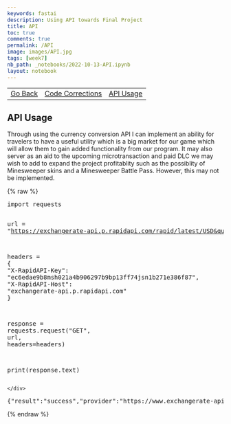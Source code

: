 ```yaml
---
keywords: fastai
description: Using API towards Final Project
title: API
toc: true
comments: true
permalink: /API
image: images/API.jpg
tags: [week7]
nb_path: _notebooks/2022-10-13-API.ipynb
layout: notebook
---
```


<!--
#################################################
### THIS FILE WAS AUTOGENERATED! DO NOT EDIT! ###
#################################################
# file to edit: _notebooks/2022-10-13-API.ipynb
-->

<div class="container" id="notebook-container">
        
<div class="cell border-box-sizing text_cell rendered"><div class="inner_cell">
<div class="text_cell_render border-box-sizing rendered_html">
<html>
    <table>
        <tbody>
    <tr>
        <td>
        <a href="{{site.baseurl}}/submenu">Go Back</a>
        </td>
        <td>
        <a href="{{site.baseurl}}/code-corrections">Code Corrections</a>
        </td>
        <td>
        <a href="{{site.baseurl}}/API">API Usage</a>
        </td>
    </tr>
        </tbody>
    </table>
</html>
</div>
</div>
</div>
<div class="cell border-box-sizing text_cell rendered"><div class="inner_cell">
<div class="text_cell_render border-box-sizing rendered_html">
<h2 id="API-Usage">API Usage<a class="anchor-link" href="#API-Usage"> </a></h2><p>Through using the currency conversion API I can implement an ability for travelers to have a useful utility which is a big market for our game which will allow them to gain added functionality from our program. It may also server as an aid to the upcoming microtransaction and paid DLC we may wish to add to expand the project profitablity such as the possiblity of Minesweeper skins and a Minesweeper Battle Pass. However, this may not be implemented.</p>

</div>
</div>
</div>
    {% raw %}
    
<div class="cell border-box-sizing code_cell rendered">
<div class="input">

<div class="inner_cell">
    <div class="input_area">
<div class=" highlight hl-ipython3"><pre><span></span><span class="kn">import</span> <span class="nn">requests</span>

<span class="n">url</span> <span class="o">=</span> <span class="s2">&quot;https://exchangerate-api.p.rapidapi.com/rapid/latest/USD&quot;</span>

<span class="n">headers</span> <span class="o">=</span> <span class="p">{</span>
	<span class="s2">&quot;X-RapidAPI-Key&quot;</span><span class="p">:</span> <span class="s2">&quot;ec6edae9b8msh021a4b906297b9bp13ff74jsn1b271e386f87&quot;</span><span class="p">,</span>
	<span class="s2">&quot;X-RapidAPI-Host&quot;</span><span class="p">:</span> <span class="s2">&quot;exchangerate-api.p.rapidapi.com&quot;</span>
<span class="p">}</span>

<span class="n">response</span> <span class="o">=</span> <span class="n">requests</span><span class="o">.</span><span class="n">request</span><span class="p">(</span><span class="s2">&quot;GET&quot;</span><span class="p">,</span> <span class="n">url</span><span class="p">,</span> <span class="n">headers</span><span class="o">=</span><span class="n">headers</span><span class="p">)</span>

<span class="nb">print</span><span class="p">(</span><span class="n">response</span><span class="o">.</span><span class="n">text</span><span class="p">)</span>
</pre></div>

    </div>
</div>
</div>

<div class="output_wrapper">
<div class="output">

<div class="output_area">

<div class="output_subarea output_stream output_stdout output_text">
<pre>{&#34;result&#34;:&#34;success&#34;,&#34;provider&#34;:&#34;https://www.exchangerate-api.com&#34;,&#34;documentation&#34;:&#34;https://www.exchangerate-api.com/docs/free&#34;,&#34;terms_of_use&#34;:&#34;https://www.exchangerate-api.com/terms&#34;,&#34;time_last_update_unix&#34;:1665619351,&#34;time_last_update_utc&#34;:&#34;Thu, 13 Oct 2022 00:02:31 +0000&#34;,&#34;time_next_update_unix&#34;:1665706301,&#34;time_next_update_utc&#34;:&#34;Fri, 14 Oct 2022 00:11:41 +0000&#34;,&#34;time_eol_unix&#34;:0,&#34;base_code&#34;:&#34;USD&#34;,&#34;rates&#34;:{&#34;USD&#34;:1,&#34;AED&#34;:3.6725,&#34;AFN&#34;:85.988912,&#34;ALL&#34;:120.058634,&#34;AMD&#34;:403.107789,&#34;ANG&#34;:1.79,&#34;AOA&#34;:440.197733,&#34;ARS&#34;:150.489451,&#34;AUD&#34;:1.594569,&#34;AWG&#34;:1.79,&#34;AZN&#34;:1.697347,&#34;BAM&#34;:2.016097,&#34;BBD&#34;:2,&#34;BDT&#34;:100.989353,&#34;BGN&#34;:2.015961,&#34;BHD&#34;:0.376,&#34;BIF&#34;:2052.598939,&#34;BMD&#34;:1,&#34;BND&#34;:1.435897,&#34;BOB&#34;:6.933153,&#34;BRL&#34;:5.295171,&#34;BSD&#34;:1,&#34;BTN&#34;:82.153286,&#34;BWP&#34;:13.473801,&#34;BYN&#34;:2.96985,&#34;BZD&#34;:2,&#34;CAD&#34;:1.380175,&#34;CDF&#34;:2044.903813,&#34;CHF&#34;:0.997287,&#34;CLP&#34;:927.579778,&#34;CNY&#34;:7.167708,&#34;COP&#34;:4604.069073,&#34;CRC&#34;:629.971394,&#34;CUP&#34;:24,&#34;CVE&#34;:113.662694,&#34;CZK&#34;:25.34595,&#34;DJF&#34;:177.721,&#34;DKK&#34;:7.690263,&#34;DOP&#34;:53.656444,&#34;DZD&#34;:140.592874,&#34;EGP&#34;:19.659645,&#34;ERN&#34;:15,&#34;ETB&#34;:52.861447,&#34;EUR&#34;:1.030819,&#34;FJD&#34;:2.320164,&#34;FKP&#34;:0.902492,&#34;FOK&#34;:7.690263,&#34;GBP&#34;:0.902498,&#34;GEL&#34;:2.78066,&#34;GGP&#34;:0.902492,&#34;GHS&#34;:10.894116,&#34;GIP&#34;:0.902492,&#34;GMD&#34;:57.931071,&#34;GNF&#34;:8624.625766,&#34;GTQ&#34;:7.874647,&#34;GYD&#34;:208.974653,&#34;HKD&#34;:7.852897,&#34;HNL&#34;:24.682595,&#34;HRK&#34;:7.766667,&#34;HTG&#34;:123.776187,&#34;HUF&#34;:444.407767,&#34;IDR&#34;:15301.349145,&#34;ILS&#34;:3.575309,&#34;IMP&#34;:0.902492,&#34;INR&#34;:82.154667,&#34;IQD&#34;:1457.576859,&#34;IRR&#34;:42004.32988,&#34;ISK&#34;:144.726377,&#34;JEP&#34;:0.902492,&#34;JMD&#34;:152.864278,&#34;JOD&#34;:0.709,&#34;JPY&#34;:146.624825,&#34;KES&#34;:121.217761,&#34;KGS&#34;:82.126786,&#34;KHR&#34;:4123.582427,&#34;KID&#34;:1.594565,&#34;KMF&#34;:507.127191,&#34;KRW&#34;:1425.625309,&#34;KWD&#34;:0.29963,&#34;KYD&#34;:0.833333,&#34;KZT&#34;:478.066864,&#34;LAK&#34;:16836.123653,&#34;LBP&#34;:1507.5,&#34;LKR&#34;:360.983813,&#34;LRD&#34;:153.639615,&#34;LSL&#34;:18.262263,&#34;LYD&#34;:5.035453,&#34;MAD&#34;:11.014855,&#34;MDL&#34;:19.423608,&#34;MGA&#34;:4224.776029,&#34;MKD&#34;:63.401293,&#34;MMK&#34;:2427.744572,&#34;MNT&#34;:3322.460624,&#34;MOP&#34;:8.088464,&#34;MRU&#34;:37.859426,&#34;MUR&#34;:43.645361,&#34;MVR&#34;:15.416106,&#34;MWK&#34;:1029.34203,&#34;MXN&#34;:20.014913,&#34;MYR&#34;:4.66801,&#34;MZN&#34;:64.230714,&#34;NAD&#34;:18.262263,&#34;NGN&#34;:434.043554,&#34;NIO&#34;:35.949001,&#34;NOK&#34;:10.763445,&#34;NPR&#34;:131.445258,&#34;NZD&#34;:1.78519,&#34;OMR&#34;:0.384497,&#34;PAB&#34;:1,&#34;PEN&#34;:3.97664,&#34;PGK&#34;:3.519378,&#34;PHP&#34;:58.871982,&#34;PKR&#34;:217.296861,&#34;PLN&#34;:4.989568,&#34;PYG&#34;:7114.571496,&#34;QAR&#34;:3.64,&#34;RON&#34;:5.088638,&#34;RSD&#34;:120.830365,&#34;RUB&#34;:63.883235,&#34;RWF&#34;:1070.436103,&#34;SAR&#34;:3.75,&#34;SBD&#34;:8.071319,&#34;SCR&#34;:13.296746,&#34;SDG&#34;:566.446626,&#34;SEK&#34;:11.340528,&#34;SGD&#34;:1.435905,&#34;SHP&#34;:0.902492,&#34;SLE&#34;:16.927655,&#34;SLL&#34;:16927.65531,&#34;SOS&#34;:567.848342,&#34;SRD&#34;:28.340853,&#34;SSP&#34;:619.602752,&#34;STN&#34;:25.25494,&#34;SYP&#34;:2501.187332,&#34;SZL&#34;:18.262263,&#34;THB&#34;:37.985137,&#34;TJS&#34;:10.232623,&#34;TMT&#34;:3.49717,&#34;TND&#34;:3.112674,&#34;TOP&#34;:2.437326,&#34;TRY&#34;:18.568816,&#34;TTD&#34;:6.764787,&#34;TVD&#34;:1.594565,&#34;TWD&#34;:31.759167,&#34;TZS&#34;:2326.298373,&#34;UAH&#34;:37.95754,&#34;UGX&#34;:3833.56489,&#34;UYU&#34;:41.056318,&#34;UZS&#34;:11120.341341,&#34;VES&#34;:8.2681,&#34;VND&#34;:23928.509049,&#34;VUV&#34;:121.950741,&#34;WST&#34;:2.808059,&#34;XAF&#34;:676.169587,&#34;XCD&#34;:2.7,&#34;XDR&#34;:0.784263,&#34;XOF&#34;:676.169587,&#34;XPF&#34;:123.009083,&#34;YER&#34;:249.984599,&#34;ZAR&#34;:18.262363,&#34;ZMW&#34;:15.871555,&#34;ZWL&#34;:625.954806}}
</pre>
</div>
</div>

</div>
</div>

</div>
    {% endraw %}

</div>
 

